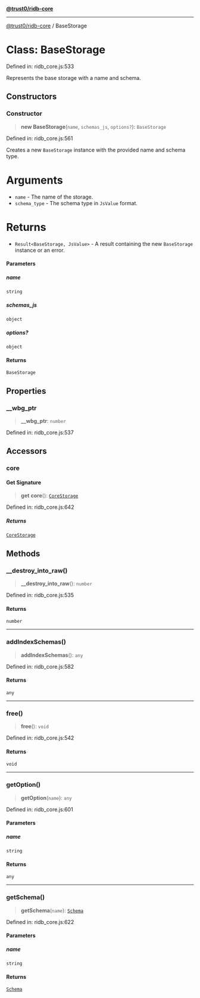 [**@trust0/ridb-core**](../README.md)

***

[@trust0/ridb-core](../README.md) / BaseStorage

# Class: BaseStorage

Defined in: ridb\_core.js:533

Represents the base storage with a name and schema.

## Constructors

### Constructor

> **new BaseStorage**(`name`, `schemas_js`, `options?`): `BaseStorage`

Defined in: ridb\_core.js:561

Creates a new `BaseStorage` instance with the provided name and schema type.

# Arguments

* `name` - The name of the storage.
* `schema_type` - The schema type in `JsValue` format.

# Returns

* `Result<BaseStorage, JsValue>` - A result containing the new `BaseStorage` instance or an error.

#### Parameters

##### name

`string`

##### schemas\_js

`object`

##### options?

`object`

#### Returns

`BaseStorage`

## Properties

### \_\_wbg\_ptr

> **\_\_wbg\_ptr**: `number`

Defined in: ridb\_core.js:537

## Accessors

### core

#### Get Signature

> **get** **core**(): [`CoreStorage`](CoreStorage.md)

Defined in: ridb\_core.js:642

##### Returns

[`CoreStorage`](CoreStorage.md)

## Methods

### \_\_destroy\_into\_raw()

> **\_\_destroy\_into\_raw**(): `number`

Defined in: ridb\_core.js:535

#### Returns

`number`

***

### addIndexSchemas()

> **addIndexSchemas**(): `any`

Defined in: ridb\_core.js:582

#### Returns

`any`

***

### free()

> **free**(): `void`

Defined in: ridb\_core.js:542

#### Returns

`void`

***

### getOption()

> **getOption**(`name`): `any`

Defined in: ridb\_core.js:601

#### Parameters

##### name

`string`

#### Returns

`any`

***

### getSchema()

> **getSchema**(`name`): [`Schema`](Schema.md)

Defined in: ridb\_core.js:622

#### Parameters

##### name

`string`

#### Returns

[`Schema`](Schema.md)

